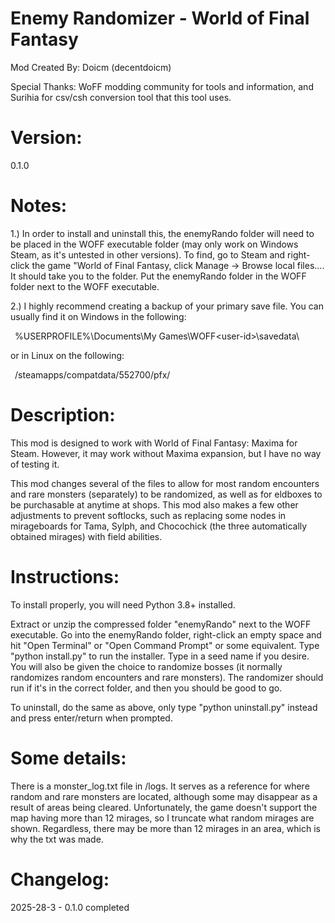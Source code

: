 Enemy Randomizer - World of Final Fantasy
==================================================================
Mod Created By:	Doicm (decentdoicm)

Special Thanks:	WoFF modding community for tools and information,
and Surihia for csv/csh conversion tool that this tool uses.

Version: 
==================================================================
0.1.0

Notes:
==================================================================

1.) In order to install and uninstall this, the enemyRando 
folder will need to be placed in the WOFF executable folder (may 
only work on Windows Steam, as it's untested in other versions).
To find, go to Steam and right-click the game "World of Final
Fantasy, click Manage -> Browse local files.... It should take
you to the folder. Put the enemyRando folder in the WOFF folder
next to the WOFF executable.

2.) I highly recommend creating a backup of your primary
save file. You can usually find it on Windows in the following:

&ensp;%USERPROFILE%\Documents\My Games\WOFF\<user-id>\savedata\

or in Linux on the following:

&ensp;<SteamLibrary-folder>/steamapps/compatdata/552700/pfx/

Description:
==================================================================
This mod is designed to work with World of Final Fantasy: Maxima
for Steam. However, it may work without Maxima expansion, but I
have no way of testing it. 

This mod changes several of the files to allow for most random
encounters and rare monsters (separately) to be randomized, as
well as for eldboxes to be purchasable at anytime at shops. This
mod also makes a few other adjustments to prevent softlocks, such
as replacing some nodes in mirageboards for Tama, Sylph, and 
Chocochick (the three automatically obtained mirages) with 
field abilities.

Instructions:
==================================================================
To install properly, you will need Python 3.8+ installed. 

Extract or unzip the compressed folder "enemyRando" next to the 
WOFF executable. Go into the enemyRando folder, right-click an 
empty space and hit "Open Terminal" or "Open Command Prompt" or 
some equivalent. Type "python install.py" to run the installer.
Type in a seed name if you desire. You will also be given the
choice to randomize bosses (it normally randomizes random 
encounters and rare monsters). The randomizer should run if 
it's in the correct folder, and then you should be good to go.

To uninstall, do the same as above, only type 
"python uninstall.py" instead and press enter/return when
prompted. 

Some details:
==================================================================
There is a monster_log.txt file in /logs. It serves as a reference
for where random and rare monsters are located, although some may 
disappear as a result of areas being cleared. Unfortunately, the 
game doesn't support the map having more than 12 mirages, so
I truncate what random mirages are shown. Regardless, there may be 
more than 12 mirages in an area, which is why the txt was made.


Changelog:
==================================================================
2025-28-3 - 0.1.0 completed




